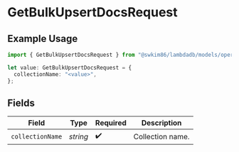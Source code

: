 # GetBulkUpsertDocsRequest

## Example Usage

```typescript
import { GetBulkUpsertDocsRequest } from "@swkim86/lambdadb/models/operations";

let value: GetBulkUpsertDocsRequest = {
  collectionName: "<value>",
};
```

## Fields

| Field              | Type               | Required           | Description        |
| ------------------ | ------------------ | ------------------ | ------------------ |
| `collectionName`   | *string*           | :heavy_check_mark: | Collection name.   |